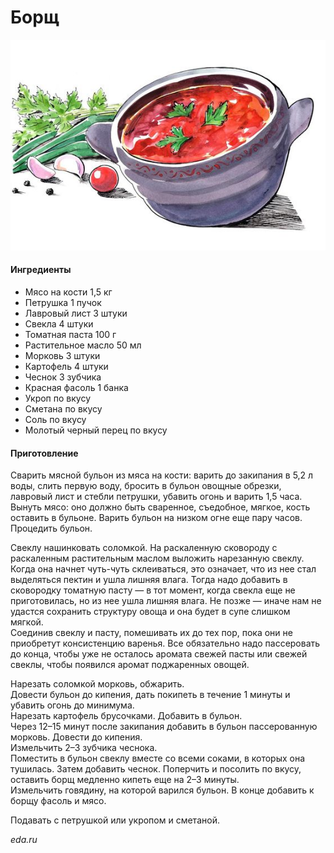 ﻿---
image: ../pics/borshch.jpg
---
# Борщ

![Борщ](../pics/borshch.jpg)

#### Ингредиенты

* Мясо на кости 1,5 кг
* Петрушка 1 пучок
* Лавровый лист 3 штуки
* Свекла 4 штуки
* Томатная паста 100 г
* Растительное масло 50 мл
* Морковь 3 штуки
* Картофель 4 штуки
* Чеснок 3 зубчика
* Красная фасоль 1 банка
* Укроп по вкусу
* Сметана по вкусу
* Соль по вкусу
* Молотый черный перец по вкусу

#### Приготовление

Сварить мясной бульон из мяса на кости: варить до закипания в 5,2 л воды, слить первую воду, бросить в бульон овощные обрезки, лавровый лист и стебли петрушки, убавить огонь и варить 1,5 часа. Вынуть мясо: оно должно быть сваренное, съедобное, мягкое, кость оставить в бульоне. Варить бульон на низком огне еще пару часов. Процедить бульон.

Свеклу нашинковать соломкой. На раскаленную сковороду с раскаленным растительным маслом выложить нарезанную свеклу. Когда она начнет чуть-чуть склеиваться, это означает, что из нее стал выделяться пектин и ушла лишняя влага. Тогда надо добавить в сковородку томатную пасту — в тот момент, когда свекла еще не приготовилась, но из нее ушла лишняя влага. Не позже — иначе нам не удастся сохранить структуру овоща и она будет в супе слишком мягкой.  
Соединив свеклу и пасту, помешивать их до тех пор, пока они не приобретут консистенцию варенья. Все обязательно надо пассеровать до конца, чтобы уже не осталось аромата свежей пасты или свежей свеклы, чтобы появился аромат поджаренных овощей.

Нарезать соломкой морковь, обжарить.  
Довести бульон до кипения, дать покипеть в течение 1 минуты и убавить огонь до минимума.  
Нарезать картофель брусочками. Добавить в бульон.  
Через 12–15 минут после закипания добавить в бульон пассерованную морковь. Довести до кипения.  
Измельчить 2–3 зубчика чеснока.  
Поместить в бульон свеклу вместе со всеми соками, в которых она тушилась. Затем добавить чеснок. Поперчить и посолить по вкусу, оставить борщ медленно кипеть еще на 2–3 минуты.  
Измельчить говядину, на которой варился бульон. В конце добавить к борщу фасоль и мясо.

Подавать с петрушкой или укропом и сметаной.

*eda.ru*
